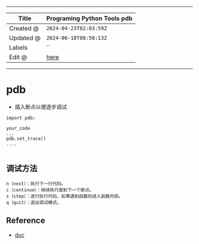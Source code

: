 -----

| Title     | Programing Python Tools pdb                          |
| --------- | ---------------------------------------------------- |
| Created @ | `2024-04-23T02:03:59Z`                               |
| Updated @ | `2024-06-18T08:50:13Z`                               |
| Labels    | \`\`                                                 |
| Edit @    | [here](https://github.com/junxnone/xwiki/issues/303) |

-----

# pdb

  - 插入断点以便逐步调试

<!-- end list -->

``` 
import pdb; 

your_code
...
pdb.set_trace()
....


```

## 调试方法

    n（next）：执行下一行代码。
    c（continue）：继续执行直到下一个断点。
    s（step）：逐行执行代码，如果遇到函数则进入函数内部。
    q（quit）：退出调试模式。

## Reference

  - [doc](https://docs.python.org/3/library/pdb.html)
